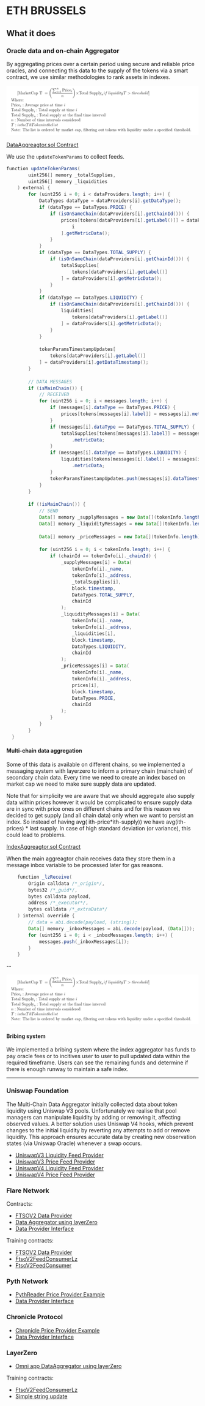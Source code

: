 # ETH BRUSSELS

## What it does

### Oracle data and on-chain Aggregator

By aggregating prices over a certain period using secure and reliable price oracles, and connecting this data to the supply of the tokens via a smart contract, we use similar methodologies to rank assets in indexes.

![formula1](/formula.png)

[DataAggreagtor.sol Contract](/packages/hardhat/contracts/DataAggreagtor.sol#L224)

We use the `updateTokenParams` to collect feeds.

```JAVA
function updateTokenParams(
		uint256[] memory _totalSupplies,
		uint256[] memory _liquidities
	) external {
		for (uint256 i = 0; i < dataProviders.length; i++) {
			DataTypes dataType = dataProviders[i].getDataType();
			if (dataType == DataTypes.PRICE) {
				if (isOnSameChain(dataProviders[i].getChainId())) {
					prices[tokens[dataProviders[i].getLabel()]] = dataProviders[
						i
					].getMetricData();
				}
			}
			if (dataType == DataTypes.TOTAL_SUPPLY) {
				if (isOnSameChain(dataProviders[i].getChainId())) {
					totalSupplies[
						tokens[dataProviders[i].getLabel()]
					] = dataProviders[i].getMetricData();
				}
			}
			if (dataType == DataTypes.LIQUIDITY) {
				if (isOnSameChain(dataProviders[i].getChainId())) {
					liquidities[
						tokens[dataProviders[i].getLabel()]
					] = dataProviders[i].getMetricData();
				}
			}

			tokenParamsTimestampUpdates[
				tokens[dataProviders[i].getLabel()]
			] = dataProviders[i].getDataTimestamp();
		}

		// DATA MESSAGES
		if (isMainChain()) {
			// RECEIVED
			for (uint256 i = 0; i < messages.length; i++) {
				if (messages[i].dataType == DataTypes.PRICE) {
					prices[tokens[messages[i].label]] = messages[i].metricData;
				}
				if (messages[i].dataType == DataTypes.TOTAL_SUPPLY) {
					totalSupplies[tokens[messages[i].label]] = messages[i]
						.metricData;
				}
				if (messages[i].dataType == DataTypes.LIQUIDITY) {
					liquidities[tokens[messages[i].label]] = messages[i]
						.metricData;
				}
				tokenParamsTimestampUpdates.push(messages[i].dataTimestamp);
			}
		}

		if (!isMainChain()) {
			// SEND
			Data[] memory _supplyMessages = new Data[](tokenInfo.length);
			Data[] memory _liquidityMessages = new Data[](tokenInfo.length);

			Data[] memory _priceMessages = new Data[](tokenInfo.length);

			for (uint256 i = 0; i < tokenInfo.length; i++) {
				if (chainId == tokenInfo[i]._chainId) {
					_supplyMessages[i] = Data(
						tokenInfo[i]._name,
						tokenInfo[i]._address,
						_totalSupplies[i],
						block.timestamp,
						DataTypes.TOTAL_SUPPLY,
						chainId
					);
					_liquidityMessages[i] = Data(
						tokenInfo[i]._name,
						tokenInfo[i]._address,
						_liquidities[i],
						block.timestamp,
						DataTypes.LIQUIDITY,
						chainId
					);
					_priceMessages[i] = Data(
						tokenInfo[i]._name,
						tokenInfo[i]._address,
						prices[i],
						block.timestamp,
						DataTypes.PRICE,
						chainId
					);
				}
			}
		}
  }
```

#### Multi-chain data aggregation

Some of this data is available on different chains, so we implemented a messaging system with layerzero to inform a primary chain (mainchain) of secondary chain data. Every time we need to create an index based on market cap we need to make sure supply data are updated.

Note that for simplicity we are aware that we should aggregate also supply data within prices however it would be complicated to ensure supply data are in sync with price ones on different chains and for this reason we decided to get supply (and all chain data) only when we want to persist an index. So instead of having avg( ith-price*ith-supply)) we have avg(ith-prices) * last supply. In case of high standard deviation (or variance), this could lead to problems.

[IndexAggreagtor.sol Contract](xtf/packages/hardhat/contracts/IndexAggreagtor.sol#L224)

When the main aggreagtor chain receives data they store them in a message inbox variable to be processed later for gas reasons.

```Java
	function _lzReceive(
		Origin calldata /*_origin*/,
		bytes32 /*_guid*/,
		bytes calldata payload,
		address /*_executor*/,
		bytes calldata /*_extraData*/
	) internal override {
		// data = abi.decode(payload, (string));
		Data[] memory _inboxMessages = abi.decode(payload, (Data[]));
		for (uint256 i = 0; i < _inboxMessages.length; i++) {
			messages.push(_inboxMessages[i]);
		}
	}
```
--

![formula3](/formula.png)

#### Bribing system

We implemented a bribing system where the index aggregator has funds to pay oracle fees or to incitives user to user to pull updated data within the required timeframe.
Users can see the remaining funds and determine if there is enough runway to maintain a safe index.

---

### Uniswap Foundation

The Multi-Chain Data Aggregator initially collected data about token liquidity using Uniswap V3 pools. Unfortunately we realise that pool managers can manipulate liquidity by adding or removing it, affecting observed values. A better solution uses Uniswap V4 hooks, which prevent changes to the initial liquidity by reverting any attempts to add or remove liquidity. This approach ensures accurate data by creating new observation states (via Uniswap Oracle) whenever a swap occurs.

- [UniswapV3 Liquidity Feed Provider ](/packages/hardhat/contracts/UniswapV3LiquidityProvider.sol.sol)
- [UniswapV3 Price Feed Provider](/packages/hardhat/contracts/UniswapV3PriceProvider.sol)
- [UniswapV4 Liquidity Feed Provider ](/packages/hardhat/contracts/UniswapV4LiquidityProvider.sol.sol)
- [UniswapV4 Price Feed Provider](/packages/hardhat/contracts/UniswapV4PriceProvider.sol)

### Flare Network

Contracts:

- [FTSOV2 Data Provider](/packages/hardhat/contracts/FtsoV2FeedConsumer.sol)
- [Data Aggregator using layerZero](/packages/hardhat/contracts/DataAggregator.sol)
- [Data Provider Interface](/packages/hardhat/contracts/IDataProvider.sol)

Training contracts:

- [FTSOV2 Data Provider](/packages/hardhat/contracts/FTSOv2Provider.sol)
- [FtsoV2FeedConsumerLz](/packages/hardhat/contracts/FtsoV2FeedConsumerLz.sol)
- [FtsoV2FeedConsumer](/packages/hardhat/contracts/FtsoV2FeedConsumer.sol)

### Pyth Network

- [PythReader Price Provider Example](/packages/hardhat/contracts/PythReader.sol)
- [Data Provider Interface](/packages/hardhat/contracts/IDataProvider.sol)

### Chronicle Protocol

- [Chronicle Price Provider Example](/packages/hardhat/contracts/ChronicleDataProvider.sol)
- [Data Provider Interface](/packages/hardhat/contracts/IDataProvider.sol)

### LayerZero

- [Omni app DataAggregator using layerZero](/packages/hardhat/contracts/DataAggregator.sol)

Training contracts:

- [FtsoV2FeedConsumerLz](/packages/hardhat/contracts/FtsoV2FeedConsumerLz.sol)
- [Simple string update](packages/hardhat/contracts/lz.sol)
